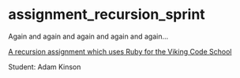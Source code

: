 # assignment_recursion_sprint
Again and again and again and again and again...

[A recursion assignment which uses Ruby for the Viking Code School](http://www.vikingcodeschool.com)

Student: Adam Kinson